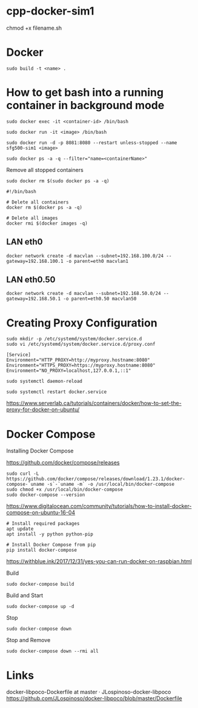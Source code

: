 # cpp-docker-sim1

chmod +x filename.sh

# Docker

```
sudo build -t <name> .
```

# How to get bash into a running container in background mode
```
sudo docker exec -it <container-id> /bin/bash
```

```
sudo docker run -it <image> /bin/bash
```

```
sudo docker run -d -p 8081:8080 --restart unless-stopped --name sfg500-sim1 <image>
```

```
sudo docker ps -a -q --filter="name=<containerName>"
```

Remove all stopped containers
```
sudo docker rm $(sudo docker ps -a -q)
```

```
#!/bin/bash

# Delete all containers
docker rm $(docker ps -a -q)

# Delete all images
docker rmi $(docker images -q)
```

## LAN eth0
```
docker network create -d macvlan --subnet=192.168.100.0/24 --gateway=192.168.100.1 -o parent=eth0 macvlan1
```
## LAN eth0.50
```
docker network create -d macvlan --subnet=192.168.50.0/24 --gateway=192.168.50.1 -o parent=eth0.50 macvlan50
```

# Creating Proxy Configuration
```
sudo mkdir -p /etc/systemd/system/docker.service.d
sudo vi /etc/systemd/system/docker.service.d/proxy.conf

[Service]
Environment="HTTP_PROXY=http://myproxy.hostname:8080"
Environment="HTTPS_PROXY=https://myproxy.hostname:8080"
Environment="NO_PROXY=localhost,127.0.0.1,::1"

sudo systemctl daemon-reload

sudo systemctl restart docker.service
```
https://www.serverlab.ca/tutorials/containers/docker/how-to-set-the-proxy-for-docker-on-ubuntu/

# Docker Compose
Installing Docker Compose

https://github.com/docker/compose/releases

```
sudo curl -L https://github.com/docker/compose/releases/download/1.23.1/docker-compose-`uname -s`-`uname -m` -o /usr/local/bin/docker-compose
sudo chmod +x /usr/local/bin/docker-compose
sudo docker-compose --version
```

https://www.digitalocean.com/community/tutorials/how-to-install-docker-compose-on-ubuntu-16-04

```
# Install required packages
apt update
apt install -y python python-pip

# Install Docker Compose from pip
pip install docker-compose
```
https://withblue.ink/2017/12/31/yes-you-can-run-docker-on-raspbian.html

Build
```
sudo docker-compose build
```
Build and Start
```
sudo docker-compose up -d
```
Stop
```
sudo docker-compose down
```
Stop and Remove
```
sudo docker-compose down --rmi all
```

# Links

docker-libpoco-Dockerfile at master · JLospinoso-docker-libpoco
https://github.com/JLospinoso/docker-libpoco/blob/master/Dockerfile
